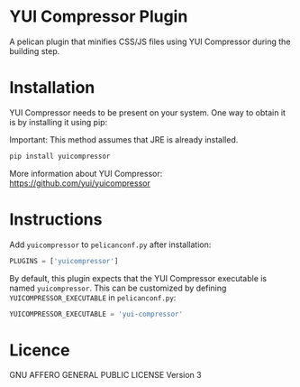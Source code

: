 # YUI Compressor Plugin

A pelican plugin that minifies CSS/JS files using YUI Compressor during the building step.

# Installation

YUI Compressor needs to be present on your system. One way to obtain it is by installing it using pip:

Important: This method assumes that JRE is already installed.

```bash
pip install yuicompressor
```

More information about YUI Compressor: https://github.com/yui/yuicompressor

# Instructions

Add `yuicompressor` to `pelicanconf.py` after installation:

```python
PLUGINS = ['yuicompressor']
```

By default, this plugin expects that the YUI Compressor executable is named `yuicompressor`. This can be customized by defining `YUICOMPRESSOR_EXECUTABLE` in `pelicanconf.py`:

```python
YUICOMPRESSOR_EXECUTABLE = 'yui-compressor'
```

# Licence

GNU AFFERO GENERAL PUBLIC LICENSE Version 3
